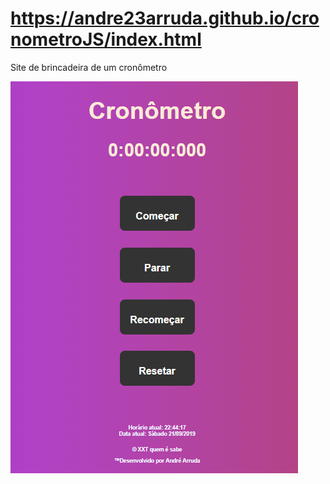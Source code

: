 # https://andre23arruda.github.io/cronometroJS/index.html

Site de brincadeira de um cronômetro

[![](crono.png "Exemplo")](https://andre23arruda.github.io/cronometroJS/index.html)
